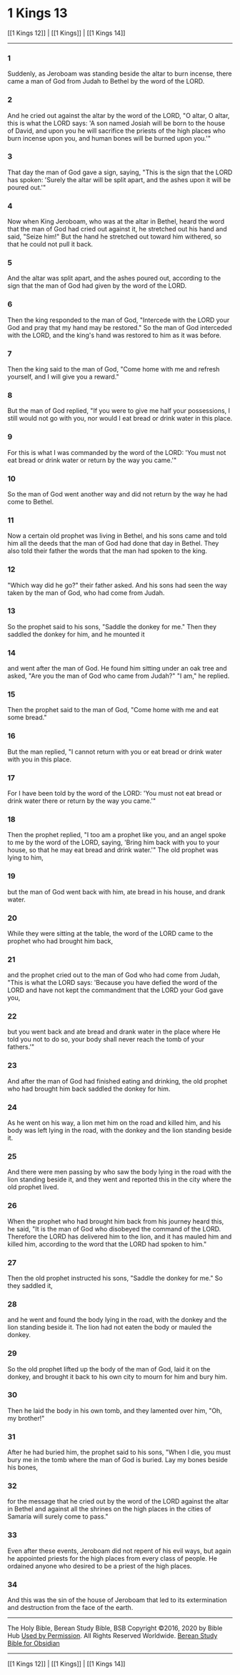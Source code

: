 # 1 Kings 13

[[1 Kings 12]] | [[1 Kings]] | [[1 Kings 14]]

---

### 1
Suddenly, as Jeroboam was standing beside the altar to burn incense, there came a man of God from Judah to Bethel by the word of the LORD.

### 2
And he cried out against the altar by the word of the LORD, "O altar, O altar, this is what the LORD says: 'A son named Josiah will be born to the house of David, and upon you he will sacrifice the priests of the high places who burn incense upon you, and human bones will be burned upon you.'"

### 3
That day the man of God gave a sign, saying, "This is the sign that the LORD has spoken: 'Surely the altar will be split apart, and the ashes upon it will be poured out.'"

### 4
Now when King Jeroboam, who was at the altar in Bethel, heard the word that the man of God had cried out against it, he stretched out his hand and said, "Seize him!" But the hand he stretched out toward him withered, so that he could not pull it back.

### 5
And the altar was split apart, and the ashes poured out, according to the sign that the man of God had given by the word of the LORD.

### 6
Then the king responded to the man of God, "Intercede with the LORD your God and pray that my hand may be restored." So the man of God interceded with the LORD, and the king's hand was restored to him as it was before.

### 7
Then the king said to the man of God, "Come home with me and refresh yourself, and I will give you a reward."

### 8
But the man of God replied, "If you were to give me half your possessions, I still would not go with you, nor would I eat bread or drink water in this place.

### 9
For this is what I was commanded by the word of the LORD: 'You must not eat bread or drink water or return by the way you came.'"

### 10
So the man of God went another way and did not return by the way he had come to Bethel.

### 11
Now a certain old prophet was living in Bethel, and his sons came and told him all the deeds that the man of God had done that day in Bethel. They also told their father the words that the man had spoken to the king.

### 12
"Which way did he go?" their father asked. And his sons had seen the way taken by the man of God, who had come from Judah.

### 13
So the prophet said to his sons, "Saddle the donkey for me." Then they saddled the donkey for him, and he mounted it

### 14
and went after the man of God. He found him sitting under an oak tree and asked, "Are you the man of God who came from Judah?" "I am," he replied.

### 15
Then the prophet said to the man of God, "Come home with me and eat some bread."

### 16
But the man replied, "I cannot return with you or eat bread or drink water with you in this place.

### 17
For I have been told by the word of the LORD: 'You must not eat bread or drink water there or return by the way you came.'"

### 18
Then the prophet replied, "I too am a prophet like you, and an angel spoke to me by the word of the LORD, saying, 'Bring him back with you to your house, so that he may eat bread and drink water.'" The old prophet was lying to him,

### 19
but the man of God went back with him, ate bread in his house, and drank water.

### 20
While they were sitting at the table, the word of the LORD came to the prophet who had brought him back,

### 21
and the prophet cried out to the man of God who had come from Judah, "This is what the LORD says: 'Because you have defied the word of the LORD and have not kept the commandment that the LORD your God gave you,

### 22
but you went back and ate bread and drank water in the place where He told you not to do so, your body shall never reach the tomb of your fathers.'"

### 23
And after the man of God had finished eating and drinking, the old prophet who had brought him back saddled the donkey for him.

### 24
As he went on his way, a lion met him on the road and killed him, and his body was left lying in the road, with the donkey and the lion standing beside it.

### 25
And there were men passing by who saw the body lying in the road with the lion standing beside it, and they went and reported this in the city where the old prophet lived.

### 26
When the prophet who had brought him back from his journey heard this, he said, "It is the man of God who disobeyed the command of the LORD. Therefore the LORD has delivered him to the lion, and it has mauled him and killed him, according to the word that the LORD had spoken to him."

### 27
Then the old prophet instructed his sons, "Saddle the donkey for me." So they saddled it,

### 28
and he went and found the body lying in the road, with the donkey and the lion standing beside it. The lion had not eaten the body or mauled the donkey.

### 29
So the old prophet lifted up the body of the man of God, laid it on the donkey, and brought it back to his own city to mourn for him and bury him.

### 30
Then he laid the body in his own tomb, and they lamented over him, "Oh, my brother!"

### 31
After he had buried him, the prophet said to his sons, "When I die, you must bury me in the tomb where the man of God is buried. Lay my bones beside his bones,

### 32
for the message that he cried out by the word of the LORD against the altar in Bethel and against all the shrines on the high places in the cities of Samaria will surely come to pass."

### 33
Even after these events, Jeroboam did not repent of his evil ways, but again he appointed priests for the high places from every class of people. He ordained anyone who desired to be a priest of the high places.

### 34
And this was the sin of the house of Jeroboam that led to its extermination and destruction from the face of the earth.

---

The Holy Bible, Berean Study Bible, BSB
Copyright ©2016, 2020 by Bible Hub
[Used by Permission](https://berean.bible/terms.htm). All Rights Reserved Worldwide.
[Berean Study Bible for Obsidian](https://github.com/gapmiss/berean-study-bible-for-obsidian)

---

[[1 Kings 12]] | [[1 Kings]] | [[1 Kings 14]]

